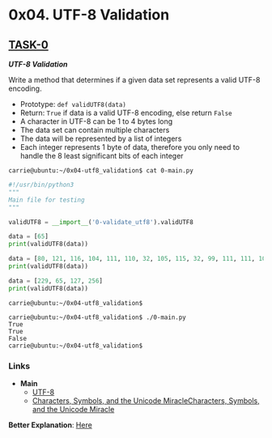 # 0x04. UTF-8 Validation

## [TASK-0](./0-validate_utf8.py)

***UTF-8 Validation***

Write a method that determines if a given data set represents a valid UTF-8 encoding.

- Prototype: `def validUTF8(data)`
- Return: `True` if data is a valid UTF-8 encoding, else return `False`
- A character in UTF-8 can be 1 to 4 bytes long
- The data set can contain multiple characters
- The data will be represented by a list of integers
- Each integer represents 1 byte of data, therefore you only need to handle the 8 least significant bits of each integer

``` shell
carrie@ubuntu:~/0x04-utf8_validation$ cat 0-main.py
```

``` python
#!/usr/bin/python3
"""
Main file for testing
"""

validUTF8 = __import__('0-validate_utf8').validUTF8

data = [65]
print(validUTF8(data))

data = [80, 121, 116, 104, 111, 110, 32, 105, 115, 32, 99, 111, 111, 108, 33]
print(validUTF8(data))

data = [229, 65, 127, 256]
print(validUTF8(data))
```

``` shell
carrie@ubuntu:~/0x04-utf8_validation$

carrie@ubuntu:~/0x04-utf8_validation$ ./0-main.py
True
True
False
carrie@ubuntu:~/0x04-utf8_validation$
```

### Links

- **Main**
  - [UTF-8](https://en.wikipedia.org/wiki/UTF-8)
  - [Characters, Symbols, and the Unicode MiracleCharacters, Symbols, and the Unicode Miracle](https://www.youtube.com/watch?v=MijmeoH9LT4)

**Better Explanation**: [Here](https://leetcode.com/problems/utf-8-validation/)
